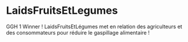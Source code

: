 # LaidsFruitsEtLegumes
GGH 1 Winner ! LaidsFruitsEtLégumes met en relation des agriculteurs et des consommateurs pour réduire le gaspillage alimentaire !
